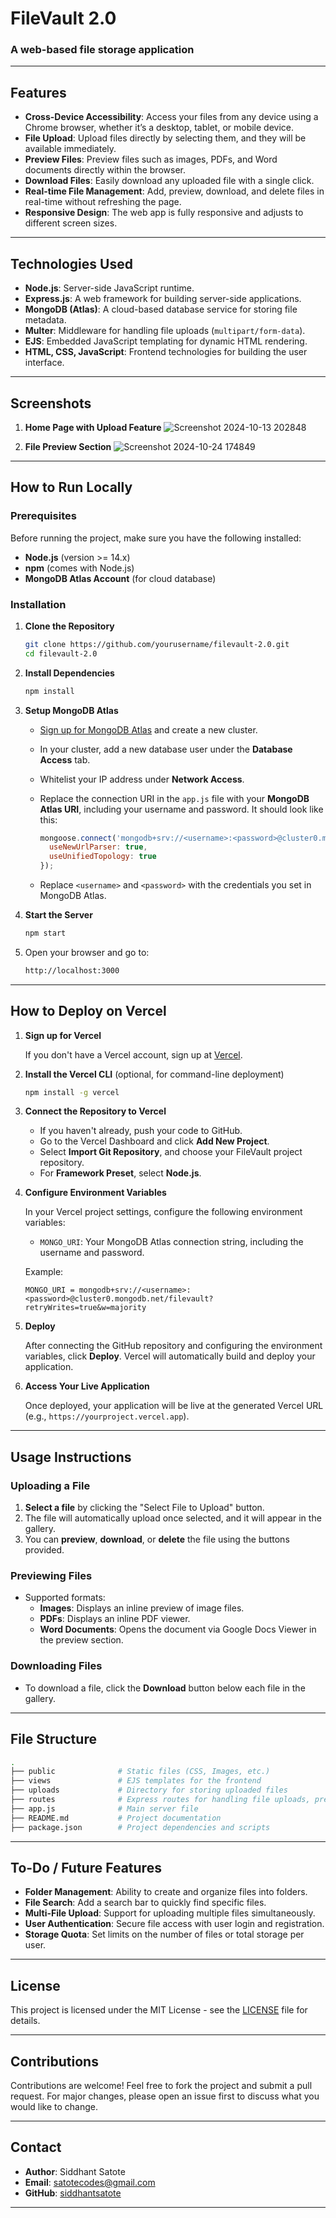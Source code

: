 # FileVault 2.0

### A web-based file storage application

---

## Features
- **Cross-Device Accessibility**: Access your files from any device using a Chrome browser, whether it’s a desktop, tablet, or mobile device.
- **File Upload**: Upload files directly by selecting them, and they will be available immediately.
- **Preview Files**: Preview files such as images, PDFs, and Word documents directly within the browser.
- **Download Files**: Easily download any uploaded file with a single click.
- **Real-time File Management**: Add, preview, download, and delete files in real-time without refreshing the page.
- **Responsive Design**: The web app is fully responsive and adjusts to different screen sizes.

---

## Technologies Used

- **Node.js**: Server-side JavaScript runtime.
- **Express.js**: A web framework for building server-side applications.
- **MongoDB (Atlas)**: A cloud-based database service for storing file metadata.
- **Multer**: Middleware for handling file uploads (`multipart/form-data`).
- **EJS**: Embedded JavaScript templating for dynamic HTML rendering.
- **HTML, CSS, JavaScript**: Frontend technologies for building the user interface.

---

## Screenshots
1. **Home Page with Upload Feature**
   ![Screenshot 2024-10-13 202848](https://github.com/user-attachments/assets/03a2e49f-7826-44c2-a0bd-f4645ebb9b5e)

3. **File Preview Section**
   ![Screenshot 2024-10-24 174849](https://github.com/user-attachments/assets/ddf59c24-e0f8-4bfd-a4f5-fb56e8834aca)


---

## How to Run Locally

### Prerequisites
Before running the project, make sure you have the following installed:
- **Node.js** (version >= 14.x)
- **npm** (comes with Node.js)
- **MongoDB Atlas Account** (for cloud database)

### Installation

1. **Clone the Repository**

   ```bash
   git clone https://github.com/yourusername/filevault-2.0.git
   cd filevault-2.0
   ```

2. **Install Dependencies**

   ```bash
   npm install
   ```

3. **Setup MongoDB Atlas**

   - [Sign up for MongoDB Atlas](https://www.mongodb.com/cloud/atlas) and create a new cluster.
   - In your cluster, add a new database user under the **Database Access** tab.
   - Whitelist your IP address under **Network Access**.
   - Replace the connection URI in the `app.js` file with your **MongoDB Atlas URI**, including your username and password. It should look like this:
   
     ```javascript
     mongoose.connect('mongodb+srv://<username>:<password>@cluster0.mongodb.net/filevault?retryWrites=true&w=majority', {
       useNewUrlParser: true,
       useUnifiedTopology: true
     });
     ```

   - Replace `<username>` and `<password>` with the credentials you set in MongoDB Atlas.

4. **Start the Server**

   ```bash
   npm start
   ```

5. Open your browser and go to:

   ```bash
   http://localhost:3000
   ```

---

## How to Deploy on Vercel

1. **Sign up for Vercel**

   If you don't have a Vercel account, sign up at [Vercel](https://vercel.com/).

2. **Install the Vercel CLI** (optional, for command-line deployment)

   ```bash
   npm install -g vercel
   ```

3. **Connect the Repository to Vercel**

   - If you haven't already, push your code to GitHub.
   - Go to the Vercel Dashboard and click **Add New Project**.
   - Select **Import Git Repository**, and choose your FileVault project repository.
   - For **Framework Preset**, select **Node.js**.

4. **Configure Environment Variables**

   In your Vercel project settings, configure the following environment variables:

   - `MONGO_URI`: Your MongoDB Atlas connection string, including the username and password.

   Example:

   ```
   MONGO_URI = mongodb+srv://<username>:<password>@cluster0.mongodb.net/filevault?retryWrites=true&w=majority
   ```

5. **Deploy**

   After connecting the GitHub repository and configuring the environment variables, click **Deploy**. Vercel will automatically build and deploy your application.

6. **Access Your Live Application**

   Once deployed, your application will be live at the generated Vercel URL (e.g., `https://yourproject.vercel.app`).

---

## Usage Instructions

### Uploading a File

1. **Select a file** by clicking the "Select File to Upload" button.
2. The file will automatically upload once selected, and it will appear in the gallery.
3. You can **preview**, **download**, or **delete** the file using the buttons provided.

### Previewing Files

- Supported formats:
  - **Images**: Displays an inline preview of image files.
  - **PDFs**: Displays an inline PDF viewer.
  - **Word Documents**: Opens the document via Google Docs Viewer in the preview section.

### Downloading Files

- To download a file, click the **Download** button below each file in the gallery.

---

## File Structure

```bash
.
├── public              # Static files (CSS, Images, etc.)
├── views               # EJS templates for the frontend
├── uploads             # Directory for storing uploaded files
├── routes              # Express routes for handling file uploads, previews, etc.
├── app.js              # Main server file
├── README.md           # Project documentation
├── package.json        # Project dependencies and scripts
```

---

## To-Do / Future Features

- **Folder Management**: Ability to create and organize files into folders.
- **File Search**: Add a search bar to quickly find specific files.
- **Multi-File Upload**: Support for uploading multiple files simultaneously.
- **User Authentication**: Secure file access with user login and registration.
- **Storage Quota**: Set limits on the number of files or total storage per user.

---

## License

This project is licensed under the MIT License - see the [LICENSE](LICENSE) file for details.

---

## Contributions

Contributions are welcome! Feel free to fork the project and submit a pull request. For major changes, please open an issue first to discuss what you would like to change.

---

## Contact

- **Author**: Siddhant Satote 
- **Email**: satotecodes@gmail.com
- **GitHub**: [siddhantsatote](https://github.com/siddhantsaotote)

---

